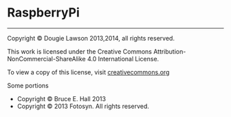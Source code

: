 RaspberryPi
===========
---

Copyright &copy; Dougie Lawson 2013,2014, all rights reserved.
 
This work is licensed under the Creative Commons Attribution-NonCommercial-ShareAlike 4.0 International License.
 
 To view a copy of this license, visit [creativecommons.org]
   

Some portions
   
*   Copyright &copy; Bruce E. Hall 2013
*   Copyright &copy; 2013 Fotosyn. All rights reserved.


[creativecommons.org]:http://creativecommons.org/licenses/by-nc-sa/4.0/deed.en_GB.  
